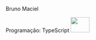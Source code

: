 Bruno Maciel

Programação:
            TypeScript
            <img height=40 width=50 src="https://cdn.jsdelivr.net/gh/devicons/devicon/icons/typescript/typescript-original.svg" inline=true/>
          


